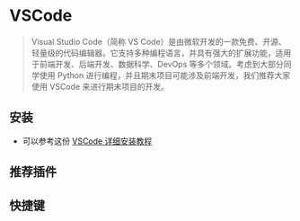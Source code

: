 # VSCode
> Visual Studio Code（简称 VS Code）是由微软开发的一款免费、开源、轻量级的代码编辑器。它支持多种编程语言，并具有强大的扩展功能，适用于前端开发、后端开发、数据科学、DevOps 等多个领域。考虑到大部分同学使用 Python 进行编程，并且期末项目可能涉及前端开发，我们推荐大家使用 VSCode 来进行期末项目的开发。

## 安装
- 可以参考这份 [VSCode 详细安装教程](https://zhuanlan.zhihu.com/p/264785441)

## 推荐插件

## 快捷键